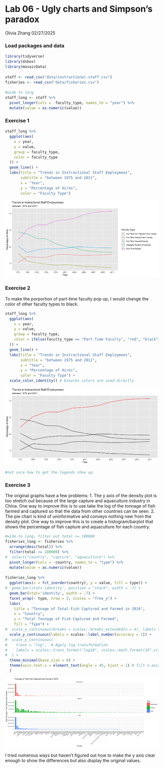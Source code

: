 Lab 06 - Ugly charts and Simpson’s paradox
================
Olivia Zhang
02/27/2025

### Load packages and data

``` r
library(tidyverse) 
library(dsbox)
library(mosaicData) 

staff <- read_csv("data/instructional-staff.csv")
fisheries <- read_csv("data/fisheries.csv")

#wide to long
staff_long <- staff %>%
  pivot_longer(cols = -faculty_type, names_to = "year") %>%
  mutate(value = as.numeric(value))
```

### Exercise 1

``` r
staff_long %>%
  ggplot(aes(
    x = year,
    y = value,
    group = faculty_type,
    color = faculty_type
  )) +
  geom_line() +
  labs(title = "Trends in Instractional Staff Employmees", 
       subtitle = "between 1975 and 2011", 
       x = "Year", 
       y = "Percentage of Hires", 
       color = "Faculty Type")
```

![](lab-06_files/figure-gfm/line-plot-1.png)<!-- -->

### Exercise 2

To make the porportion of part-time faculty pop up, I would change the
color of other faculty types to black.

``` r
staff_long %>%
  ggplot(aes(
    x = year,
    y = value,
    group = faculty_type,
    color = ifelse(faculty_type == "Part-Time Faculty", "red", "black")
  )) +
  geom_line() +
  labs(title = "Trends in Instractional Staff Employmees", 
       subtitle = "between 1975 and 2011", 
       x = "Year", 
       y = "Percentage of Hires", 
       color = "Faculty Type") +
  scale_color_identity() # Ensures colors are used directly
```

![](lab-06_files/figure-gfm/line-plot-part-time-1.png)<!-- -->

``` r
#not sure how to get the legends show up.
```

### Exercise 3

The original graphs have a few problems: 1. The y axis of the density
plot is too stretch out because of the large capture and aquaculture
industry in China. One way to improve this is to use take the log of the
tonnage of fish farmed and captured so that the data from other
countries can be seen. 2. The pie chart is kind of uninformative and
conveys nothing new from the density plot. One way to improve this is to
create a histogram/barplot that shows the percentage of fish capture and
aquaculture for each country.

``` r
#wide to long, filter out total >= 100000
fisheries_long <- fisheries %>%
  arrange(desc(total)) %>%
  filter(total >= 100000) %>%
#  select("country", "capture", "aquaculture") %>%
  pivot_longer(cols = -country, names_to = "type") %>%
  mutate(value = as.numeric(value)) 

fisheries_long %>%
  ggplot(aes(x = fct_inorder(country), y = value, fill = type)) +
#  geom_bar(stat='identity', position = "stack", width = .7) +
  geom_bar(stat='identity', width = .7) +
  facet_wrap(~ type, nrow = 3, scales = "free_y") +
  labs(
    title = "Tonnage of Total Fish Captured and Farmed in 2016",
    x = "Country",
    y = "Total Tonnage of Fish Captured and Farmed", 
    fill = "Type") +
#  scale_y_continuous(breaks = scales::breaks_extended(n = 4), labels = fisheries_long$value) +
  scale_y_continuous(labels = scales::label_number(accuracy = 1)) +
#  scale_y_continuous(
#    trans = "log",  # Apply log transformation
#    labels = scales::trans_format("log10", scales::math_format(10^.x))  # Show original y-axis values
#  ) +
  theme_minimal(base_size = 8) +
  theme(axis.text.x = element_text(angle = 45, hjust = 1) # Tilt x-axis ticks
  ) 
```

![](lab-06_files/figure-gfm/density-plot-1.png)<!-- -->

I tried numerous ways but haven’t figured out how to make the y axis
clear enough to show the differences but also display the original
values.
